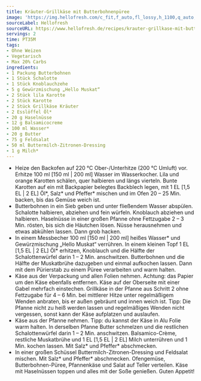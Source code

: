 ```yaml
---
title: Kräuter-Grillkäse mit Butterbohnenpüree
image: 'https://img.hellofresh.com/c_fit,f_auto,fl_lossy,h_1100,q_auto,w_2600/hellofresh_s3/image/krauter-grillkase-mit-butterbohnenpuree-b20906d2.jpg'
sourceLabel: Hellofresh
sourceURL: https://www.hellofresh.de/recipes/krauter-grillkase-mit-butterbohnenpuree-62bb048efc6b45564f0b8f63
servings: 2
time: PT35M
tags:
- Ohne Weizen
- Vegetarisch
- Max 20% Carbs
ingredients:
- 1 Packung Butterbohnen
- 1 Stück Schalotte
- 1 Stück Knoblauchzehe
- 5 g Gewürzmischung „Hello Muskat“
- 2 Stück lila Karotte
- 2 Stück Karotte
- 2 Stück Grillkäse Kräuter
- 2 Esslöffel Öl*
- 20 g Haselnüsse
- 12 g Balsamicocreme
- 100 ml Wasser*
- 20 g Butter
- 75 g Feldsalat
- 50 ml Buttermilch-Zitronen-Dressing
- 1 g Milch*
---
```


- Heize den Backofen auf 220 °C Ober-/Unterhitze (200 °C Umluft) vor.  Erhitze 100 ml [150 ml | 200 ml] Wasser im Wasserkocher.  Lila und orange Karotten schälen, quer halbieren und längs vierteln. Bunte Karotten auf ein mit Backpapier belegtes Backblech legen, mit 1 EL [1,5 EL | 2 EL] Öl\*, Salz\* und Pfeffer\* mischen und im Ofen 20 – 25 Min. backen, bis das Gemüse weich ist.
- Butterbohnen in ein Sieb geben und unter fließendem Wasser abspülen.  Schalotte halbieren, abziehen und fein würfeln.  Knoblauch abziehen und halbieren.  Haselnüsse in einer großen Pfanne ohne Fettzugabe 2 – 3 Min. rösten, bis sich die Häutchen lösen. Nüsse herausnehmen und etwas abkühlen lassen. Dann grob hacken.
- In einem Messbecher 100 ml [150 ml | 200 ml] heißes Wasser\* und Gewürzmischung „Hello Muskat“ verrühren.  In einem kleinen Topf 1 EL [1,5 EL | 2 EL] Öl\* erhitzen, Knoblauch und die Hälfte der Schalottenwürfel darin 1 – 2 Min. anschwitzen. Butterbohnen und die Hälfte der Muskatbrühe dazugeben und einmal aufkochen lassen. Dann mit dem Pürierstab zu einem Püree verarbeiten und warm halten.
- Käse aus der Verpackung und allen Folien nehmen. Achtung: das Papier um den Käse ebenfalls entfernen. Käse auf der Oberseite mit einer Gabel mehrfach einstechen.  Grillkäse in der Pfanne aus Schritt 2 ohne Fettzugabe für 4 – 6 Min. bei mittlerer Hitze unter regelmäßigem Wenden anbraten, bis er außen gebräunt und innen weich ist.  Tipp: Die Pfanne nicht zu heiß werden lassen und regelmäßiges Wenden nicht vergessen, sonst kann der Käse aufplatzen und auslaufen.
- Käse aus der Pfanne nehmen. Tipp: du kannst der Käse in Alu Folie warm halten.  In derselben Pfanne Butter schmelzen und die restlichen Schalottenwürfel darin 1 – 2 Min. anschwitzen. Balsamico-Crème, restliche Muskatbrühe und 1 EL [1,5 EL | 2 EL] Milch unterrühren und 1 Min. kochen lassen. Mit Salz\* und Pfeffer\* abschmecken.
- In einer großen Schüssel Buttermilch-Zitronen-Dressing und Feldsalat mischen. Mit Salz\* und Pfeffer\* abschmecken.  Ofengemüse, Butterbohnen-Püree, Pfannenkäse und Salat auf Teller verteilen. Käse mit Haselnüssen toppen und alles mit der Soße genießen.  Guten Appetit!
